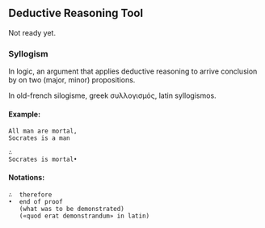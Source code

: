 ## Deductive Reasoning Tool

Not ready yet.

### Syllogism

In logic, an argument that applies deductive reasoning to arrive conclusion 
by on two (major, minor) propositions.

In old-french silogisme, greek συλλογισμός, latin syllogismos.

#### Example:

    All man are mortal,
    Socrates is a man
  
    ∴
    Socrates is mortal•

#### Notations:

    ∴  therefore
    •  end of proof
       (what was to be demonstrated)
       («quod erat demonstrandum» in latin)
    
